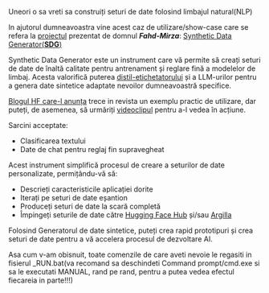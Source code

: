 
Uneori o sa vreti sa construiți seturi de date folosind limbajul natural(NLP)

In ajutorul dumneavoastra vine acest caz de utilizare/show-case care se refera la [proiectul](https://github.com/argilla-io/synthetic-data-generator) prezentat de domnul ***Fahd-Mirza***: [Synthetic Data Generator(**SDG**)](https://www.youtube.com/watch?v=yQy_hSFSyIY)

Synthetic Data Generator este un instrument care vă permite să creați seturi de date de înaltă calitate pentru antrenament și reglare fină a modelelor de limbaj. Acesta valorifică puterea [distil-etichetatorului](https://distilabel.argilla.io/latest/) și a LLM-urilor pentru a genera date sintetice adaptate nevoilor dumneavoastră specifice. 

 [Blogul HF care-l anunța](https://huggingface.co/blog/synthetic-data-generator) trece in revista un exemplu practic de utilizare, dar puteți, de asemenea, să urmăriți [videoclipul](https://www.youtube.com/watch?v=nXjVtnGeEss) pentru a-l vedea în acțiune.

 Sarcini acceptate:

 - Clasificarea textului
 - Date de chat pentru reglaj fin supravegheat

Acest instrument simplifică procesul de creare a seturilor de date personalizate, permițându-vă să:

 - Descrieți caracteristicile aplicației dorite
 - Iterați pe seturi de date eșantion
 - Produceți seturi de date la scară completă
 - Împingeți seturile de date către [Hugging Face Hub](https://huggingface.co/datasets?other=datacraft) și/sau [Argilla](https://docs.argilla.io/)

Folosind Generatorul de date sintetice, puteți crea rapid prototipuri și crea seturi de date pentru a vă accelera procesul de dezvoltare AI.

Asa cum v-am obisnuit, toate comenzile de care aveti nevoie le regasiti in fisierul _RUN.bat(va recomand sa deschindeti Command prompt/cmd.exe si sa le executati MANUAL, rand pe rand, pentru a putea vedea efectul fiecareia in parte!!!)



